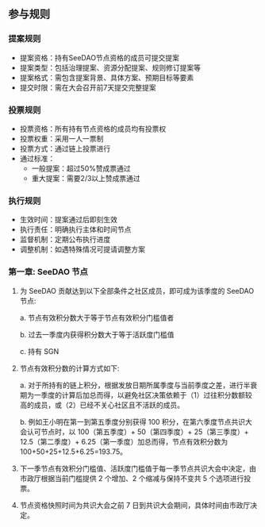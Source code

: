 ## 参与规则

### 提案规则

- 提案资格：持有SeeDAO节点资格的成员可提交提案
- 提案类型：包括治理提案、资源分配提案、规则修订提案等
- 提案格式：需包含提案背景、具体方案、预期目标等要素
- 提交时限：需在大会召开前7天提交完整提案

### 投票规则

- 投票资格：所有持有节点资格的成员均有投票权
- 投票权重：采用一人一票制
- 投票方式：通过链上投票进行
- 通过标准：
  - 一般提案：超过50%赞成票通过
  - 重大提案：需要2/3以上赞成票通过

### 执行规则

- 生效时间：提案通过后即刻生效
- 执行责任：明确执行主体和时间节点
- 监督机制：定期公布执行进度
- 调整机制：如遇特殊情况可提请调整方案

### 第一章: SeeDAO 节点

1. 为 SeeDAO 贡献达到以下全部条件之社区成员，即可成为该季度的 SeeDAO 节点:

    a. 节点有效积分数大于等于节点有效积分门槛值者
    
    b. 过去一季度内获得积分数大于等于活跃度门槛值
    
    c. 持有 SGN

2. 节点有效积分数的计算方式如下:

    a. 对于所持有的链上积分，根据发放日期所属季度与当前季度之差，进行半衰期为一季度的计算后加总而得，以避免社区决策依赖于（1）过往积分数额较高的成员，或（2）已经不关心社区且不活跃的成员。
    
    b. 例如王小明在第一到第五季度分别获得 100 积分，在第六季度节点共识大会认可节点时，以 100（第五季度）+ 50（第四季度）+ 25（第三季度）+ 12.5（第二季度）+ 6.25（第一季度）加总而得，节点有效积分数为 100+50+25+12.5+6.25=193.75。

3. 下一季节点有效积分门槛值、活跃度门槛值于每一季节点共识大会中决定，由市政厅根据当前门槛提供 2 个增加、2 个缩减与保持不变共 5 个选项进行投票。

4. 节点资格快照时间为共识大会之前 7 日到共识大会期间，具体时间由市政厅决定。
